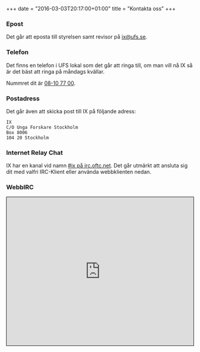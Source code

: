 +++
date = "2016-03-03T20:17:00+01:00"
title = "Kontakta oss"
+++

### Epost
Det går att eposta till styrelsen samt revisor på [ix@ufs.se](mailto:ix@ufs.se).

### Telefon
Det finns en telefon i UFS lokal som det går att ringa till, om man vill nå IX
så är det bäst att ringa på måndags kvällar.

Nummret dit är [08-10 77 00](tel:+468-10-77-00).

### Postadress
Det går även att skicka post till IX på följande adress:
```
IX
C/O Unga Forskare Stockholm
Box 8006
104 20 Stockholm
```

### Internet Relay Chat
IX har en kanal vid namn [#ix på irc.oftc.net](irc://irc.oftc.net/ix). Det går
utmärkt att ansluta sig dit med valfri IRC-Klient eller använda webbklienten
nedan.

### WebbIRC
<iframe src="https://webchat.oftc.net/?channels=ix" style="border: 1px solid black; width: 100%; height: 400px;"></iframe>
